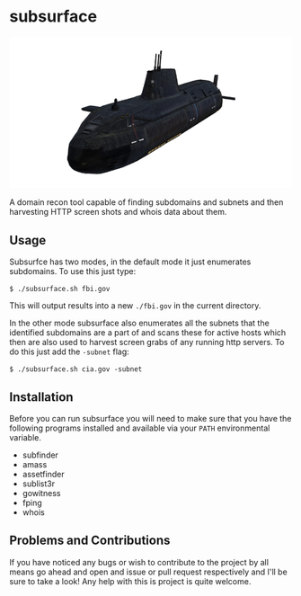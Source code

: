 # subsurface

![we all live in a nuclear submarine...](asub.png)

A domain recon tool capable of finding subdomains and subnets and then harvesting HTTP screen shots and whois data about them.

## Usage

Subsurfce has two modes, in the default mode it just enumerates subdomains.
To use this just type:
```{bash}
$ ./subsurface.sh fbi.gov
```
This will output results into a new `./fbi.gov` in the current directory.

In the other mode subsurface also enumerates all the subnets that the identified subdomains are a part of and scans these for active hosts which then are also used to harvest screen grabs of any running http servers.
To do this just add the `-subnet` flag:
```{bash}
$ ./subsurface.sh cia.gov -subnet
```

## Installation

Before you can run subsurface you will need to make sure that you have the following programs installed and available via your `PATH` environmental variable.

* subfinder
* amass
* assetfinder
* sublist3r
* gowitness
* fping
* whois

## Problems and Contributions

If you have noticed any bugs or wish to contribute to the project by all means go ahead and open and issue or pull request respectively and I'll be sure to take a look!
Any help with this is project is quite welcome.
